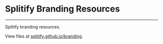 # Splitify Branding Resources

---

Splitify branding resources.

View files at [splitify.github.io/branding](https://splitify.github.io/branding).
